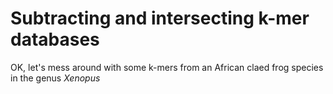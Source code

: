 # Subtracting and intersecting k-mer databases

OK, let's mess around with some k-mers from an African claed frog species in the genus *Xenopus*
